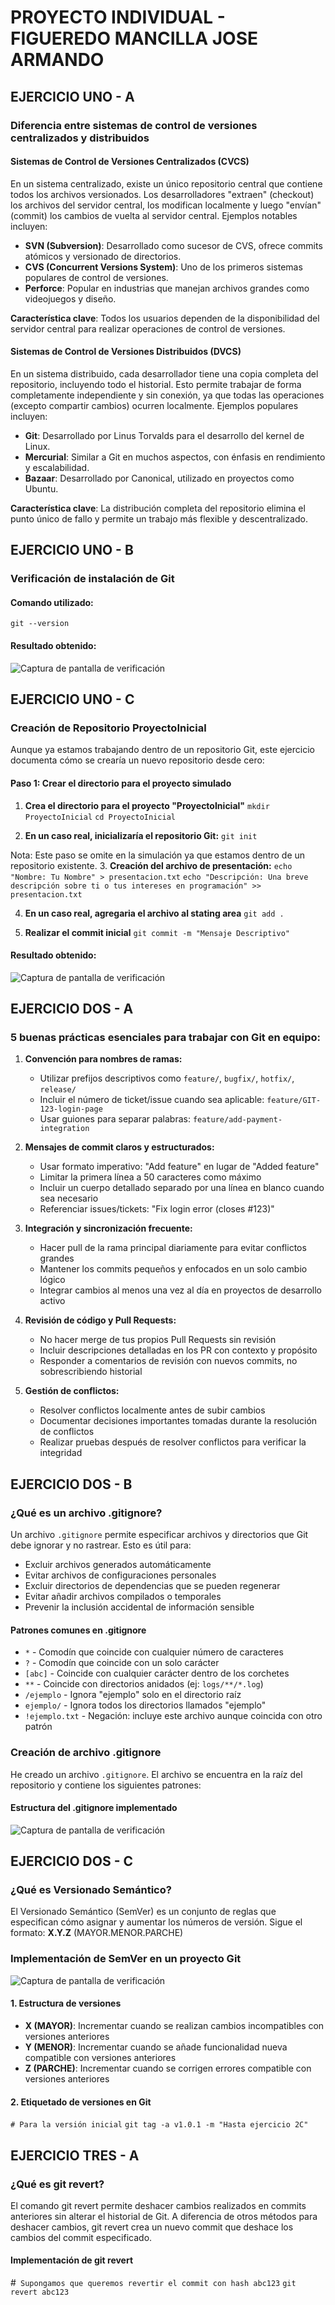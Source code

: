 # PROYECTO INDIVIDUAL - FIGUEREDO MANCILLA JOSE ARMANDO

## EJERCICIO UNO - A

### Diferencia entre sistemas de control de versiones centralizados y distribuidos

#### Sistemas de Control de Versiones Centralizados (CVCS)

En un sistema centralizado, existe un único repositorio central que contiene todos los archivos versionados. Los desarrolladores "extraen" (checkout) los archivos del servidor central, los modifican localmente y luego "envían" (commit) los cambios de vuelta al servidor central. Ejemplos notables incluyen:

- **SVN (Subversion)**: Desarrollado como sucesor de CVS, ofrece commits atómicos y versionado de directorios.
- **CVS (Concurrent Versions System)**: Uno de los primeros sistemas populares de control de versiones.
- **Perforce**: Popular en industrias que manejan archivos grandes como videojuegos y diseño.

**Característica clave**: Todos los usuarios dependen de la disponibilidad del servidor central para realizar operaciones de control de versiones.

#### Sistemas de Control de Versiones Distribuidos (DVCS)

En un sistema distribuido, cada desarrollador tiene una copia completa del repositorio, incluyendo todo el historial. Esto permite trabajar de forma completamente independiente y sin conexión, ya que todas las operaciones (excepto compartir cambios) ocurren localmente. Ejemplos populares incluyen:

- **Git**: Desarrollado por Linus Torvalds para el desarrollo del kernel de Linux.
- **Mercurial**: Similar a Git en muchos aspectos, con énfasis en rendimiento y escalabilidad.
- **Bazaar**: Desarrollado por Canonical, utilizado en proyectos como Ubuntu.

**Característica clave**: La distribución completa del repositorio elimina el punto único de fallo y permite un trabajo más flexible y descentralizado.

## EJERCICIO UNO - B

### Verificación de instalación de Git

#### Comando utilizado:
```git --version```

#### Resultado obtenido:
![Captura de pantalla de verificación](/RESOURCES/version.png)

## EJERCICIO UNO - C

### Creación de Repositorio ProyectoInicial

Aunque ya estamos trabajando dentro de un repositorio Git, este ejercicio documenta cómo se crearía un nuevo repositorio desde cero:

#### Paso 1: Crear el directorio para el proyecto simulado
1. **Crea el directorio para el proyecto "ProyectoInicial"**
```mkdir ProyectoInicial```
```cd ProyectoInicial```

2. **En un caso real, inicializaría el repositorio Git:**
```git init```

Nota: Este paso se omite en la simulación ya que estamos dentro de un repositorio existente.
3. **Creación del archivo de presentación:**
```echo "Nombre: Tu Nombre" > presentacion.txt```
```echo "Descripción: Una breve descripción sobre ti o tus intereses en programación" >> presentacion.txt```

4. **En un caso real, agregaria el archivo al stating area**
```git add .```

5. **Realizar el commit inicial**
```git commit -m "Mensaje Descriptivo"```

#### Resultado obtenido:
![Captura de pantalla de verificación](/RESOURCES/creation.png)

## EJERCICIO DOS - A

### 5 buenas prácticas esenciales para trabajar con Git en equipo:

1. **Convención para nombres de ramas:**
   - Utilizar prefijos descriptivos como `feature/`, `bugfix/`, `hotfix/`, `release/`
   - Incluir el número de ticket/issue cuando sea aplicable: `feature/GIT-123-login-page`
   - Usar guiones para separar palabras: `feature/add-payment-integration`

2. **Mensajes de commit claros y estructurados:**
   - Usar formato imperativo: "Add feature" en lugar de "Added feature"
   - Limitar la primera línea a 50 caracteres como máximo
   - Incluir un cuerpo detallado separado por una línea en blanco cuando sea necesario
   - Referenciar issues/tickets: "Fix login error (closes #123)"

3. **Integración y sincronización frecuente:**
   - Hacer pull de la rama principal diariamente para evitar conflictos grandes
   - Mantener los commits pequeños y enfocados en un solo cambio lógico
   - Integrar cambios al menos una vez al día en proyectos de desarrollo activo

4. **Revisión de código y Pull Requests:**
   - No hacer merge de tus propios Pull Requests sin revisión
   - Incluir descripciones detalladas en los PR con contexto y propósito
   - Responder a comentarios de revisión con nuevos commits, no sobrescribiendo historial

5. **Gestión de conflictos:**
   - Resolver conflictos localmente antes de subir cambios
   - Documentar decisiones importantes tomadas durante la resolución de conflictos
   - Realizar pruebas después de resolver conflictos para verificar la integridad

## EJERCICIO DOS - B

### ¿Qué es un archivo .gitignore?

Un archivo `.gitignore` permite especificar archivos y directorios que Git debe ignorar y no rastrear. Esto es útil para:

- Excluir archivos generados automáticamente
- Evitar archivos de configuraciones personales
- Excluir directorios de dependencias que se pueden regenerar
- Evitar añadir archivos compilados o temporales
- Prevenir la inclusión accidental de información sensible

#### Patrones comunes en .gitignore

- `*` - Comodín que coincide con cualquier número de caracteres
- `?` - Comodín que coincide con un solo carácter
- `[abc]` - Coincide con cualquier carácter dentro de los corchetes
- `**` - Coincide con directorios anidados (ej: `logs/**/*.log`)
- `/ejemplo` - Ignora "ejemplo" solo en el directorio raíz
- `ejemplo/` - Ignora todos los directorios llamados "ejemplo"
- `!ejemplo.txt` - Negación: incluye este archivo aunque coincida con otro    patrón

### Creación de archivo .gitignore

He creado un archivo `.gitignore`. El archivo se encuentra en la raíz del repositorio y contiene los siguientes patrones:

#### Estructura del .gitignore implementado
![Captura de pantalla de verificación](/RESOURCES/ignore.png)

## EJERCICIO DOS - C

### ¿Qué es Versionado Semántico?

El Versionado Semántico (SemVer) es un conjunto de reglas que especifican cómo asignar y aumentar los números de versión. Sigue el formato: **X.Y.Z** (MAYOR.MENOR.PARCHE)

### Implementación de SemVer en un proyecto Git
![Captura de pantalla de verificación](/RESOURCES/tag.png)

#### 1. Estructura de versiones

- **X (MAYOR)**: Incrementar cuando se realizan cambios incompatibles con versiones anteriores
- **Y (MENOR)**: Incrementar cuando se añade funcionalidad nueva compatible con versiones anteriores
- **Z (PARCHE)**: Incrementar cuando se corrigen errores compatible con versiones anteriores

#### 2. Etiquetado de versiones en Git

```# Para la versión inicial```
```git tag -a v1.0.1 -m "Hasta ejercicio 2C"```

## EJERCICIO TRES - A

### ¿Qué es git revert?
El comando git revert permite deshacer cambios realizados en commits anteriores sin alterar el historial de Git. A diferencia de otros métodos para deshacer cambios, git revert crea un nuevo commit que deshace los cambios del commit especificado.
#### Implementación de git revert
#``` Supongamos que queremos revertir el commit con hash abc123```
```git revert abc123```

